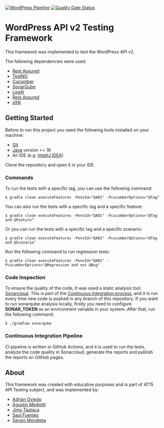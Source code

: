 [![WordPress Pipeline](https://github.com/AT15-TestNG/WordPress-API/actions/workflows/github-actions-pipeline.yml/badge.svg)](https://github.com/AT15-TestNG/WordPress-API/actions/workflows/github-actions-pipeline.yml)
[![Quality Gate Status](https://sonarcloud.io/api/project_badges/measure?project=wordpress-testng&metric=alert_status)](https://sonarcloud.io/summary/new_code?id=wordpress-testng)
# WordPress API v2 Testing Framework

This framework was implemented to test the WordPress API v2.

The following dependencies were used:
* [Rest Assured](https://rest-assured.io/)
* [TestNG](https://testng.org/)
* [Cucumber](https://cucumber.io/)
* [SonarQube](https://www.sonarqube.org/)
* [Log4j](https://logging.apache.org/log4j/)
* [Rest Assured](https://rest-assured.io/)
* [slf4j](https://www.slf4j.org/)

## Getting Started

Before to run this project you need the following tools installed on your machine:
* [Git](https://git-scm.com/)
* [Java](https://www.java.com/) _version >= 16_
* An IDE (e.g. [IntelliJ IDEA](https://www.jetbrains.com/idea/))

Clone the repository and open it in your IDE.

### Commands

To run the tests with a specific tag, you can use the following command:
```
$ gradle clean executeFeatures -PenvId="QA01" -PcucumberOptions="@Tag"
```

You can also run the tests with a specific tag and a specific feature:
```
$ gradle clean executeFeatures -PenvId="QA01" -PcucumberOptions="@Tag and @Feature"
```

Or you can run the tests with a specific tag and a specific scenario:
```
$ gradle clean executeFeatures -PenvId="QA01" -PcucumberOptions="@Tag and @Scenario"
```


Run the following command to run regression tests:
```
$ gradle clean executeFeatures -PenvId="QA01" -PcucumberOptions="@Regression and not @Bug"
```


### Code Inspection
To ensure the quality of the code, It was used a static analysis tool [Sonarcloud](https://sonarcloud.io/code-quality).
This is part of the [Continuous Integration process](https://en.wikipedia.org/wiki/Continuous_integration), and it is 
run every time new code is pushed in any branch of this
repository.
If you want to run sonarqube analysis locally, firstly you need to configure **SONAR_TOKEN** as an environment variable
in your system. After that, run the following command:
```
$ ./gradlew sonarqube
```

### Continuous Integration Pipeline
CI pipeline is written in GitHub Actions, and it is used to run the tests, analyze the code quality in Sonarcloud, 
generate the reports and publish the reports on GitHub pages.

## About
This framework was created with educative purposes and is part of AT15 API Testing subject, and was implemented by:
* [Adrian Oviedo](adrian.oviedo@fundacion-jala.org)
* [Agustin Mediotti](agustin.mediotti@fundacion-jala.org)
* [Jimy Tastaca](jimy.tastaca@fundacion-jala.org)
* [Saul Fuentes](saul.fuentes@fundacion-jala.org)
* [Sergio Mendieta](sergio.mendieta@fundacion-jala.org)
